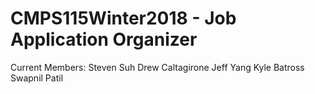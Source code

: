 # CMPS115Winter2018 - Job Application Organizer
Current Members:
Steven Suh
Drew Caltagirone
Jeff Yang
Kyle Batross
Swapnil Patil